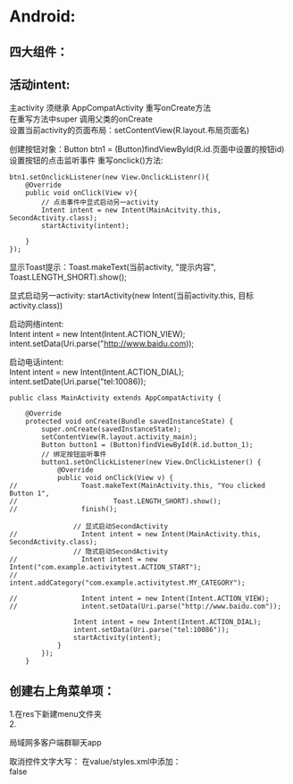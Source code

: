 Android:
====
四大组件：
---
活动intent:
---
主activity 须继承 AppCompatActivity 重写onCreate方法  
在重写方法中super 调用父类的onCreate  
设置当前activity的页面布局：setContentView(R.layout.布局页面名)  


创建按钮对象：Button btn1 = (Button)findViewById(R.id.页面中设置的按钮id)  
设置按钮的点击监听事件 重写onclick()方法:   
```
btn1.setOnclickListener(new View.OnclickListenr(){
    @Override
    public void onClick(View v){
        // 点击事件中显式启动另一activity
        Intent intent = new Intent(MainAcitvity.this, SecondActivity.class);
        startActivity(intent);

    }
});
```
显示Toast提示：Toast.makeText(当前activity, "提示内容", Toast.LENGTH_SHORT).show();  

显式启动另一activity: startActivity(new Intent(当前activity.this, 目标activity.class))  

启动网络intent:  
Intent intent = new Intent(Intent.ACTION_VIEW);  
intent.setData(Uri.parse("http://www.baidu.com));

启动电话intent:  
Intent intent = new Intent(Intent.ACTION_DIAL);  
intent.setDate(Uri.parse("tel:10086));


```
public class MainActivity extends AppCompatActivity {

    @Override
    protected void onCreate(Bundle savedInstanceState) {
        super.onCreate(savedInstanceState);
        setContentView(R.layout.activity_main);
        Button button1 = (Button)findViewById(R.id.button_1);
        // 绑定按钮监听事件
        button1.setOnClickListener(new View.OnClickListener() {
            @Override
            public void onClick(View v) {
//                Toast.makeText(MainActivity.this, "You clicked Button 1",
//                        Toast.LENGTH_SHORT).show();
//                finish();

                // 显式启动SecondActivity
//                Intent intent = new Intent(MainActivity.this, SecondActivity.class);
                // 隐式启动SecondActivity
//                Intent intent = new Intent("com.example.activitytest.ACTION_START");
//                intent.addCategory("com.example.activitytest.MY_CATEGORY");

//                Intent intent = new Intent(Intent.ACTION_VIEW);
//                intent.setData(Uri.parse("http://www.baidu.com"));

                Intent intent = new Intent(Intent.ACTION_DIAL);
                intent.setData(Uri.parse("tel:10086"));
                startActivity(intent);
            }
        });
    }
```

创建右上角菜单项：  
---
1.在res下新建menu文件夹  
2.

局域网多客户端群聊天app  

取消控件文字大写：
在value/styles.xml中添加：  
<item name="android:textAllCaps">false</item>  

